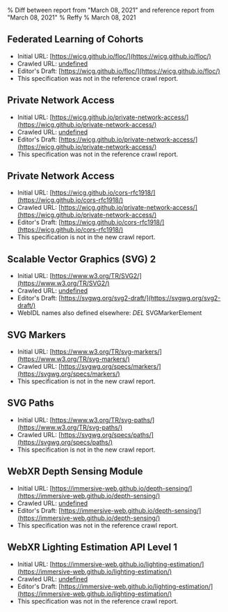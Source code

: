 % Diff between report from "March 08, 2021" and reference report from "March 08, 2021"
% Reffy
% March 08, 2021

## Federated Learning of Cohorts

- Initial URL: [https://wicg.github.io/floc/](https://wicg.github.io/floc/)
- Crawled URL: [undefined](undefined)
- Editor's Draft: [https://wicg.github.io/floc/](https://wicg.github.io/floc/)
- This specification was not in the reference crawl report.


## Private Network Access

- Initial URL: [https://wicg.github.io/private-network-access/](https://wicg.github.io/private-network-access/)
- Crawled URL: [undefined](undefined)
- Editor's Draft: [https://wicg.github.io/private-network-access/](https://wicg.github.io/private-network-access/)
- This specification was not in the reference crawl report.


## Private Network Access

- Initial URL: [https://wicg.github.io/cors-rfc1918/](https://wicg.github.io/cors-rfc1918/)
- Crawled URL: [https://wicg.github.io/private-network-access/](https://wicg.github.io/private-network-access/)
- Editor's Draft: [https://wicg.github.io/cors-rfc1918/](https://wicg.github.io/cors-rfc1918/)
- This specification is not in the new crawl report.


## Scalable Vector Graphics (SVG) 2

- Initial URL: [https://www.w3.org/TR/SVG2/](https://www.w3.org/TR/SVG2/)
- Crawled URL: [undefined](undefined)
- Editor's Draft: [https://svgwg.org/svg2-draft/](https://svgwg.org/svg2-draft/)
- WebIDL names also defined elsewhere: *DEL* SVGMarkerElement


## SVG Markers

- Initial URL: [https://www.w3.org/TR/svg-markers/](https://www.w3.org/TR/svg-markers/)
- Crawled URL: [https://svgwg.org/specs/markers/](https://svgwg.org/specs/markers/)
- This specification is not in the new crawl report.


## SVG Paths

- Initial URL: [https://www.w3.org/TR/svg-paths/](https://www.w3.org/TR/svg-paths/)
- Crawled URL: [https://svgwg.org/specs/paths/](https://svgwg.org/specs/paths/)
- This specification is not in the new crawl report.


## WebXR Depth Sensing Module

- Initial URL: [https://immersive-web.github.io/depth-sensing/](https://immersive-web.github.io/depth-sensing/)
- Crawled URL: [undefined](undefined)
- Editor's Draft: [https://immersive-web.github.io/depth-sensing/](https://immersive-web.github.io/depth-sensing/)
- This specification was not in the reference crawl report.


## WebXR Lighting Estimation API Level 1

- Initial URL: [https://immersive-web.github.io/lighting-estimation/](https://immersive-web.github.io/lighting-estimation/)
- Crawled URL: [undefined](undefined)
- Editor's Draft: [https://immersive-web.github.io/lighting-estimation/](https://immersive-web.github.io/lighting-estimation/)
- This specification was not in the reference crawl report.



